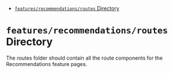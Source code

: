 <!-- START doctoc generated TOC please keep comment here to allow auto update -->
<!-- DON'T EDIT THIS SECTION, INSTEAD RE-RUN doctoc TO UPDATE -->

- [`features/recommendations/routes` Directory](#featuresrecommendationsroutes-directory)

<!-- END doctoc generated TOC please keep comment here to allow auto update -->

# `features/recommendations/routes` Directory

The routes folder should contain all the route components for the Recommendations feature pages.

